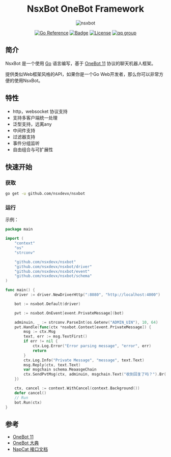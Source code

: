 <div align="center">

# NsxBot OneBot Framework

![nsxbot](https://socialify.git.ci/atopos31/nsxbot/image?font=Inter&language=1&logo=https%3A%2F%2Fonebot.dev%2Flogo.png&name=1&owner=1&pattern=Circuit+Board&stargazers=1&theme=Auto)

[![Go Reference](https://pkg.go.dev/badge/github.com/nsxdevx/nsxbot.svg)](https://pkg.go.dev/github.com/nsxdevx/nsxbot)
[![Badge](https://img.shields.io/badge/OneBot-11-black)](https://github.com/botuniverse/onebot-11)
[![License](https://img.shields.io/badge/License-unlicense-green)](https://github.com/nsxdevx/nsxbot/blob/master/LICENSE)
[![qq group](https://img.shields.io/badge/Group-881412730-red?style=flat-square&logo=tencent-qq)](https://qm.qq.com/cgi-bin/qm/qr?k=d5DcTIKBYVmaHZHZ4BqwKaXop4ePjrh_&jump_from=webapi&authKey=nY7Yhr6GhgbS28XBw0nrH4M3tutmPF9U1+5m7GCaRgaABTqBHkTcHC1l1Sa1NFrh)

</div>

## 简介

NsxBot 是一个使用 [Go](https://go.dev/) 语言编写，基于 [OneBot 11](https://github.com/botuniverse/onebot-11) 协议的聊天机器人框架。

提供类似Web框架风格的API，如果你是一个Go Web开发者，那么你可以非常方便的使用NsxBot。

## 特性
- http，websocket 协议支持
- 支持多客户端统一处理
- 泛型支持，远离any
- 中间件支持
- 过滤器支持
- 事件分组监听
- 自由组合与可扩展性

## 快速开始

### 获取

```sh
go get -u github.com/nsxdevx/nsxbot
```

### 运行
示例：
```go
package main

import (
	"context"
	"os"
	"strconv"

	"github.com/nsxdevx/nsxbot"
	"github.com/nsxdevx/nsxbot/driver"
	"github.com/nsxdevx/nsxbot/event"
	"github.com/nsxdevx/nsxbot/schema"
)

func main() {
	driver := driver.NewDriverHttp(":8080", "http://localhost:4000")

	bot := nsxbot.Default(driver)

	pvt := nsxbot.OnEvent[event.PrivateMessage](bot)

	adminuin, _ := strconv.ParseInt(os.Getenv("ADMIN_UIN"), 10, 64)
	pvt.Handle(func(ctx *nsxbot.Context[event.PrivateMessage]) {
		msg := ctx.Msg
		text, err := msg.TextFirst()
		if err != nil {
			ctx.Log.Error("Error parsing message", "error", err)
			return
		}
		ctx.Log.Info("Private Message", "message", text.Text)
		msg.Reply(ctx, text.Text)
		var msgchain schema.MeaasgeChain
		ctx.SendPvtMsg(ctx, adminuin, msgchain.Text("收到回复了吗？").Br().Face("4"))
	})

	ctx, cancel := context.WithCancel(context.Background())
	defer cancel()
	// Run
	bot.Run(ctx)
}
```
## 参考
- [OneBot 11](https://github.com/botuniverse/onebot-11)
- [OneBot 大典](https://github.com/tanebijs/onebot-pedia)
- [NapCat 接口文档](https://napcat.apifox.cn/)